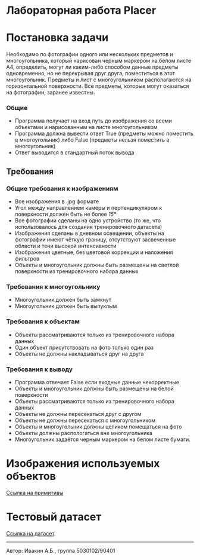 # Лабораторная работа Placer

# Постановка задачи
Необходимо по фотографии одного или нескольких предметов и многоугольника, который нарисован черным маркером на белом листе A4, определить, могут ли каким-либо способом данные предметы одновременно, но не перекрывая друг друга, поместиться в этот многоугольник. Предметы и лист с многоугольником располагаются на горизонтальной поверхности. Все предметы, которые могут оказаться на фотографии, заранее известны.
### Общие
- Программа получает на вход путь до изображения со всеми объектами и нарисованным на листе многоугольником
- Программа должна вывести ответ True (предметы можно поместить в многоугольник) либо False (предметы нельзя поместить в многоугольник)
- Ответ выводится в стандартный поток вывода

## Требования
### Общие требования к изображениям
* Все изображения в .jpg формате
* Угол между направлением камеры и перпендикуляром к поверхности должен быть не более *15&deg;*
* Все фотографии сделаны на одно устройство (то же, что использовалось для создания тренировочного датасета)
* Изображения сделаны в дневном освещении, объекты на фотографии имеют чёткую границу, отсутствуют засвеченные области и тени высокой интенсивности
* Изображения цветные, без цветовой коррекции и наложения фильтров
* Объекты и многоугольник должны быть размещены на светлой поверхности из тренировочного набора данных

### Требования к многоугольнику
* Многоугольник должен быть замкнут
* Многоугольник должен быть выпуклым

### Требования к объектам
* Объекты рассматриваются только из тренировочного набора данных
* Один объект присутствовать на фото только один раз
* Объекты не должны накладываться друг на друга

### Требования к выводу
* Программа отвечает False если входные данные некорректные
* Объекты и многоугольник должны быть размещены на белой поверхности
* Объекты рассматриваются только из тренировочного набора данных
* Объекты не должны пересекаться друг с другом
* Объекты не должны пересекаться с многоугольником
* Объекты и многоугольник должны целиком помещаться на фото
* Объекты должны распологаться вне многоугольника
* Многоугольник задаётся черным маркером на белом листе бумаги.

# Изображения используемых объектов
[Ссылка на примитивы](objects)

# Тестовый датасет
[Ссылка на датасет](dataset).

---
Автор: Ивакин А.Б., группа 5030102/90401
